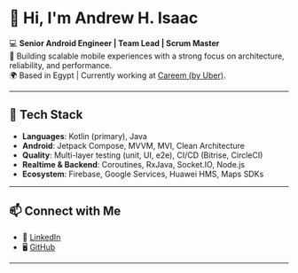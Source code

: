 # 👋 Hi, I'm Andrew H. Isaac  

💻 **Senior Android Engineer | Team Lead | Scrum Master**  
🚀 Building scalable mobile experiences with a strong focus on architecture, reliability, and performance.  
🌍 Based in Egypt | Currently working at [Careem (by Uber)](https://www.careem.com/).  

---

## 🔧 Tech Stack  
- **Languages**: Kotlin (primary), Java  
- **Android**: Jetpack Compose, MVVM, MVI, Clean Architecture  
- **Quality**: Multi-layer testing (unit, UI, e2e), CI/CD (Bitrise, CircleCI)  
- **Realtime & Backend**: Coroutines, RxJava, Socket.IO, Node.js  
- **Ecosystem**: Firebase, Google Services, Huawei HMS, Maps SDKs  

---

## 📫 Connect with Me  
<!-- - 🌐 [Portfolio Website](http://andrewhossam.com)   -->
- 💼 [LinkedIn](https://linkedin.com/in/andrewhossam)  
- 🖥 [GitHub](https://github.com/YOUR_USERNAME)  

---

